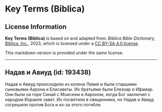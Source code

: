 # Key Terms (Biblica)

## License Information

**Key Terms (Biblica)** is based on and adapted from: _Biblica Bible Dictionary_, [Biblica, Inc.](https://www.biblica.com/), 2023, which is licensed under a [CC BY-SA 4.0 license](https://creativecommons.org/licenses/by-sa/4.0/legalcode.en).

This markdown version is provided under the same license.



--------------------------------

## Надав и Авиуд (id: 193438)

Надав и Авиуд происходили из колена Левия и были старшими сыновьями Аарона и Елисаветы. Их братьями были Елеазар и Ифамар. Они были на горе Синай с Моисеем и Аароном, когда Бог заключил с народом Израиля завет. Их посвятили в священники, но Надав и Авиуд согрешили против Бога и из\-за этого погибли. 


